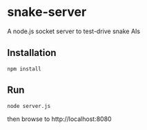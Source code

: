 snake-server
============

A node.js socket server to test-drive snake AIs


Installation
------------

<pre><code>npm install
</code></pre>


Run
---

<pre><code>node server.js
</code></pre>
then browse to http://localhost:8080

